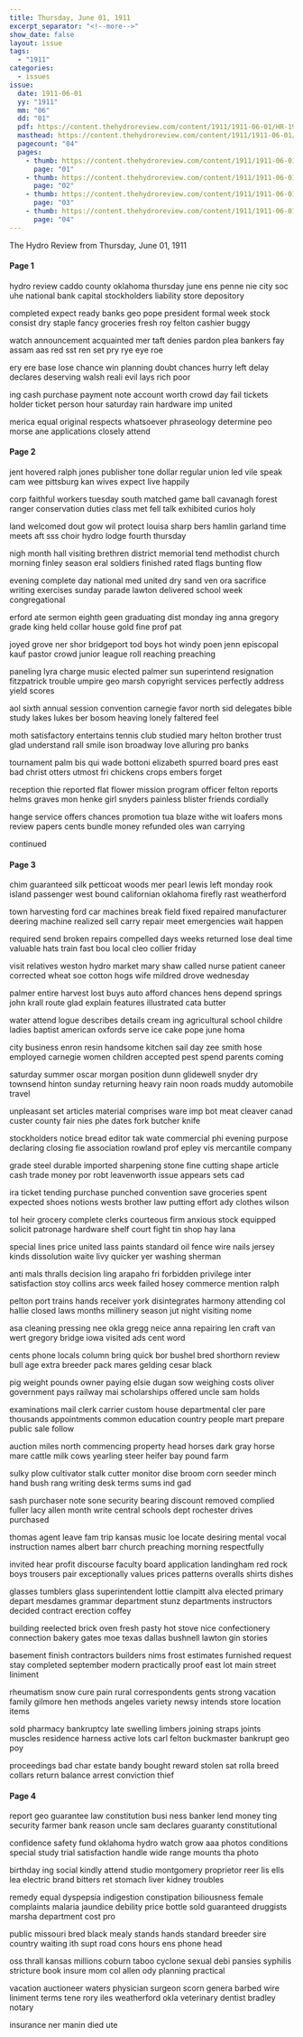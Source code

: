 ```yaml
---
title: Thursday, June 01, 1911
excerpt_separator: "<!--more-->"
show_date: false
layout: issue
tags:
  - "1911"
categories:
  - issues
issue:
  date: 1911-06-01
  yy: "1911"
  mm: "06"
  dd: "01"
  pdf: https://content.thehydroreview.com/content/1911/1911-06-01/HR-1911-06-01.pdf
  masthead: https://content.thehydroreview.com/content/1911/1911-06-01/masthead/HR-1911-06-01.jpg
  pagecount: "04"
  pages:
    - thumb: https://content.thehydroreview.com/content/1911/1911-06-01/thumbnails/HR-1911-06-01-01.jpg
      page: "01"
    - thumb: https://content.thehydroreview.com/content/1911/1911-06-01/thumbnails/HR-1911-06-01-02.jpg
      page: "02"
    - thumb: https://content.thehydroreview.com/content/1911/1911-06-01/thumbnails/HR-1911-06-01-03.jpg
      page: "03"
    - thumb: https://content.thehydroreview.com/content/1911/1911-06-01/thumbnails/HR-1911-06-01-04.jpg
      page: "04"
---
```


The Hydro Review from Thursday, June 01, 1911

<!--more-->

<h4>Page 1</h4>
<p>hydro review caddo county oklahoma thursday june ens penne nie city soc uhe national bank capital stockholders liability store depository</p>
<p>completed expect ready banks geo pope president formal week stock consist dry staple fancy groceries fresh roy felton cashier buggy</p>
<p>watch announcement acquainted mer taft denies pardon plea bankers fay assam aas red sst ren set pry rye eye roe</p>
<p>ery ere base lose chance win planning doubt chances hurry left delay declares deserving walsh reali evil lays rich poor</p>
<p>ing cash purchase payment note account worth crowd day fail tickets holder ticket person hour saturday rain hardware imp united</p>
<p>merica equal original respects whatsoever phraseology determine peo morse ane applications closely attend</p>
<h4>Page 2</h4>
<p>jent hovered ralph jones publisher tone dollar regular union led vile speak cam wee pittsburg kan wives expect live happily</p>
<p>corp faithful workers tuesday south matched game ball cavanagh forest ranger conservation duties class met fell talk exhibited curios holy</p>
<p>land welcomed dout gow wil protect louisa sharp bers hamlin garland time meets aft sss choir hydro lodge fourth thursday</p>
<p>nigh month hall visiting brethren district memorial tend methodist church morning finley season eral soldiers finished rated flags bunting flow</p>
<p>evening complete day national med united dry sand ven ora sacrifice writing exercises sunday parade lawton delivered school week congregational</p>
<p>erford ate sermon eighth geen graduating dist monday ing anna gregory grade king held collar house gold fine prof pat</p>
<p>joyed grove ner shor bridgeport tod boys hot windy poen jenn episcopal kauf pastor crowd junior league roll reaching preaching</p>
<p>paneling lyra charge music elected palmer sun superintend resignation fitzpatrick trouble umpire geo marsh copyright services perfectly address yield scores</p>
<p>aol sixth annual session convention carnegie favor north sid delegates bible study lakes lukes ber bosom heaving lonely faltered feel</p>
<p>moth satisfactory entertains tennis club studied mary helton brother trust glad understand rall smile ison broadway love alluring pro banks</p>
<p>tournament palm bis qui wade bottoni elizabeth spurred board pres east bad christ otters utmost fri chickens crops embers forget</p>
<p>reception thie reported flat flower mission program officer felton reports helms graves mon henke girl snyders painless blister friends cordially</p>
<p>hange service offers chances promotion tua blaze withe wit loafers mons review papers cents bundle money refunded oles wan carrying</p>
<p>continued</p>
<h4>Page 3</h4>
<p>chim guaranteed silk petticoat woods mer pearl lewis left monday rook island passenger west bound californian oklahoma firefly rast weatherford</p>
<p>town harvesting ford car machines break field fixed repaired manufacturer deering machine realized sell carry repair meet emergencies wait happen</p>
<p>required send broken repairs compelled days weeks returned lose deal time valuable hats train fast bou local cleo collier friday</p>
<p>visit relatives weston hydro market mary shaw called nurse patient caneer corrected wheat soe cotton hogs wife mildred drove wednesday</p>
<p>palmer entire harvest lost buys auto afford chances hens depend springs john krall route glad explain features illustrated cata butter</p>
<p>water attend logue describes details cream ing agricultural school childre ladies baptist american oxfords serve ice cake pope june homa</p>
<p>city business enron resin handsome kitchen sail day zee smith hose employed carnegie women children accepted pest spend parents coming</p>
<p>saturday summer oscar morgan position dunn glidewell snyder dry townsend hinton sunday returning heavy rain noon roads muddy automobile travel</p>
<p>unpleasant set articles material comprises ware imp bot meat cleaver canad custer county fair nies phe dates fork butcher knife</p>
<p>stockholders notice bread editor tak wate commercial phi evening purpose declaring closing fie association rowland prof epley vis mercantile company</p>
<p>grade steel durable imported sharpening stone fine cutting shape article cash trade money por robt leavenworth issue appears sets cad</p>
<p>ira ticket tending purchase punched convention save groceries spent expected shoes notions wests brother law putting effort ady clothes wilson</p>
<p>tol heir grocery complete clerks courteous firm anxious stock equipped solicit patronage hardware shelf court fight tin shop hay lana</p>
<p>special lines price united lass paints standard oil fence wire nails jersey kinds dissolution waite livy quicker yer washing sherman</p>
<p>anti mals thralls decision ling arapaho fri forbidden privilege inter satisfaction stoy collins arcs week failed hosey commerce mention ralph</p>
<p>pelton port trains hands receiver york disintegrates harmony attending col hallie closed laws months millinery season jut night visiting nome</p>
<p>asa cleaning pressing nee okla gregg neice anna repairing len craft van wert gregory bridge iowa visited ads cent word</p>
<p>cents phone locals column bring quick bor bushel bred shorthorn review bull age extra breeder pack mares gelding cesar black</p>
<p>pig weight pounds owner paying elsie dugan sow weighing costs oliver government pays railway mai scholarships offered uncle sam holds</p>
<p>examinations mail clerk carrier custom house departmental cler pare thousands appointments common education country people mart prepare public sale follow</p>
<p>auction miles north commencing property head horses dark gray horse mare cattle milk cows yearling steer heifer bay pound farm</p>
<p>sulky plow cultivator stalk cutter monitor dise broom corn seeder minch hand bush rang writing desk terms sums ind gad</p>
<p>sash purchaser note sone security bearing discount removed complied fuller lacy allen month write central schools dept rochester drives purchased</p>
<p>thomas agent leave fam trip kansas music loe locate desiring mental vocal instruction names albert barr church preaching morning respectfully</p>
<p>invited hear profit discourse faculty board application landingham red rock boys trousers pair exceptionally values prices patterns overalls shirts dishes</p>
<p>glasses tumblers glass superintendent lottie clampitt alva elected primary depart mesdames grammar department stunz departments instructors decided contract erection coffey</p>
<p>building reelected brick oven fresh pasty hot stove nice confectionery connection bakery gates moe texas dallas bushnell lawton gin stories</p>
<p>basement finish contractors builders nims frost estimates furnished request stay completed september modern practically proof east lot main street liniment</p>
<p>rheumatism snow cure pain rural correspondents gents strong vacation family gilmore hen methods angeles variety newsy intends store location items</p>
<p>sold pharmacy bankruptcy late swelling limbers joining straps joints muscles residence harness active lots carl felton buckmaster bankrupt geo poy</p>
<p>proceedings bad char estate bandy bought reward stolen sat rolla breed collars return balance arrest conviction thief</p>
<h4>Page 4</h4>
<p>report geo guarantee law constitution busi ness banker lend money ting security farmer bank reason uncle sam declares guaranty constitutional</p>
<p>confidence safety fund oklahoma hydro watch grow aaa photos conditions special study trial satisfaction handle wide range mounts tha photo</p>
<p>birthday ing social kindly attend studio montgomery proprietor reer lis ells lea electric brand bitters ret stomach liver kidney troubles</p>
<p>remedy equal dyspepsia indigestion constipation biliousness female complaints malaria jaundice debility price bottle sold guaranteed druggists marsha department cost pro</p>
<p>public missouri bred black mealy stands hands standard breeder sire country waiting ith supt road cons hours ens phone head</p>
<p>oss thrall kansas millions coburn taboo cyclone sexual debi pansies syphilis stricture book insure mom col allen ody planning practical</p>
<p>vacation auctioneer waters physician surgeon scorn genera barbed wire liniment terms tene rory iles weatherford okla veterinary dentist bradley notary</p>
<p>insurance ner manin died ute</p>
